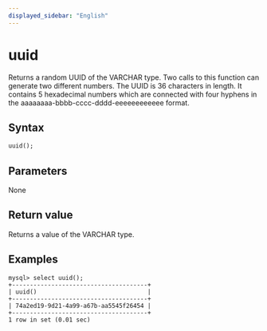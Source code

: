 ```yaml
---
displayed_sidebar: "English"
---
```


# uuid



Returns a random UUID of the VARCHAR type. Two calls to this function can generate two different numbers. The UUID is 36 characters in length. It contains 5 hexadecimal numbers which are connected with four hyphens in the aaaaaaaa-bbbb-cccc-dddd-eeeeeeeeeeee format.

## Syntax

```Haskell
uuid();
```

## Parameters

None

## Return value

Returns a value of the VARCHAR type.

## Examples

```Plain Text
mysql> select uuid();
+--------------------------------------+
| uuid()                               |
+--------------------------------------+
| 74a2ed19-9d21-4a99-a67b-aa5545f26454 |
+--------------------------------------+
1 row in set (0.01 sec)
```
